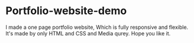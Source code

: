 # Portfolio-website-demo
I made a one page portfolio website, Which is fully responsive and flexible. It's made by only HTML and CSS and Media qurey. Hope you like it.

